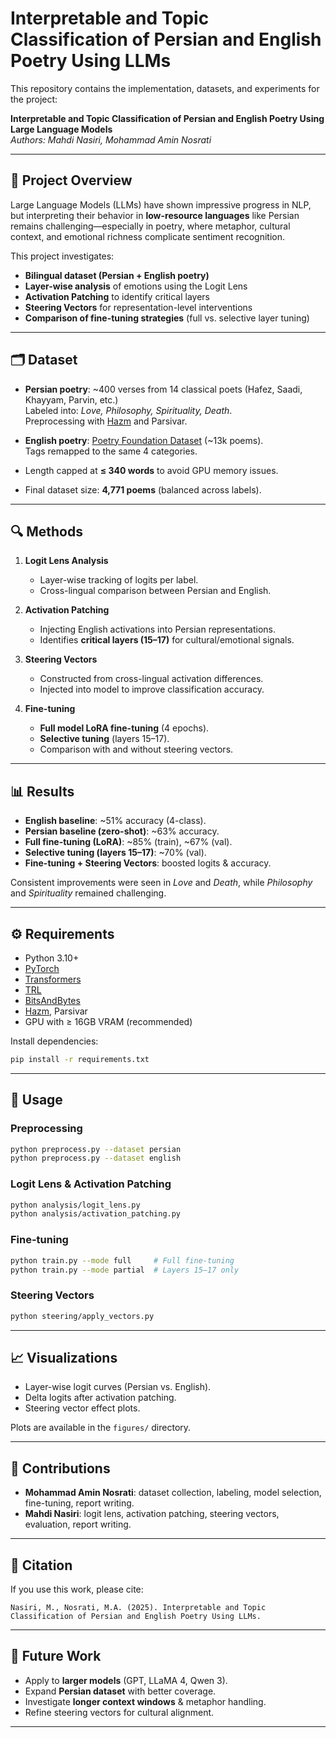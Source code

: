 # Interpretable and Topic Classification of Persian and English Poetry Using LLMs

This repository contains the implementation, datasets, and experiments for the project:

**Interpretable and Topic Classification of Persian and English Poetry Using Large Language Models**  
*Authors: Mahdi Nasiri, Mohammad Amin Nosrati*

---

## 📌 Project Overview
Large Language Models (LLMs) have shown impressive progress in NLP, but interpreting their behavior in **low-resource languages** like Persian remains challenging—especially in poetry, where metaphor, cultural context, and emotional richness complicate sentiment recognition.

This project investigates:
- **Bilingual dataset (Persian + English poetry)**
- **Layer-wise analysis** of emotions using the Logit Lens
- **Activation Patching** to identify critical layers
- **Steering Vectors** for representation-level interventions
- **Comparison of fine-tuning strategies** (full vs. selective layer tuning)

---

## 🗂️ Dataset
- **Persian poetry**: ~400 verses from 14 classical poets (Hafez, Saadi, Khayyam, Parvin, etc.)  
  Labeled into: *Love, Philosophy, Spirituality, Death*.  
  Preprocessing with [Hazm](https://github.com/sobhe/hazm) and Parsivar.

- **English poetry**: [Poetry Foundation Dataset](https://www.kaggle.com/datasets/tgdivy/poetry-foundation-poems) (~13k poems).  
  Tags remapped to the same 4 categories.

- Length capped at **≤ 340 words** to avoid GPU memory issues.  
- Final dataset size: **4,771 poems** (balanced across labels).

---

## 🔍 Methods
1. **Logit Lens Analysis**  
   - Layer-wise tracking of logits per label.  
   - Cross-lingual comparison between Persian and English.

2. **Activation Patching**  
   - Injecting English activations into Persian representations.  
   - Identifies **critical layers (15–17)** for cultural/emotional signals.

3. **Steering Vectors**  
   - Constructed from cross-lingual activation differences.  
   - Injected into model to improve classification accuracy.

4. **Fine-tuning**  
   - **Full model LoRA fine-tuning** (4 epochs).  
   - **Selective tuning** (layers 15–17).  
   - Comparison with and without steering vectors.

---

## 📊 Results
- **English baseline**: ~51% accuracy (4-class).  
- **Persian baseline (zero-shot)**: ~63% accuracy.  
- **Full fine-tuning (LoRA)**: ~85% (train), ~67% (val).  
- **Selective tuning (layers 15–17)**: ~70% (val).  
- **Fine-tuning + Steering Vectors**: boosted logits & accuracy.  

Consistent improvements were seen in *Love* and *Death*, while *Philosophy* and *Spirituality* remained challenging.

---

## ⚙️ Requirements
- Python 3.10+
- [PyTorch](https://pytorch.org/)
- [Transformers](https://github.com/huggingface/transformers)
- [TRL](https://github.com/huggingface/trl)
- [BitsAndBytes](https://github.com/TimDettmers/bitsandbytes)
- [Hazm](https://github.com/sobhe/hazm), Parsivar
- GPU with ≥ 16GB VRAM (recommended)

Install dependencies:
```bash
pip install -r requirements.txt
```

---

## 🚀 Usage
### Preprocessing
```bash
python preprocess.py --dataset persian
python preprocess.py --dataset english
```

### Logit Lens & Activation Patching
```bash
python analysis/logit_lens.py
python analysis/activation_patching.py
```

### Fine-tuning
```bash
python train.py --mode full     # Full fine-tuning
python train.py --mode partial  # Layers 15–17 only
```

### Steering Vectors
```bash
python steering/apply_vectors.py
```

---

## 📈 Visualizations
- Layer-wise logit curves (Persian vs. English).  
- Delta logits after activation patching.  
- Steering vector effect plots.  

Plots are available in the `figures/` directory.

---

## 👥 Contributions
- **Mohammad Amin Nosrati**: dataset collection, labeling, model selection, fine-tuning, report writing.  
- **Mahdi Nasiri**: logit lens, activation patching, steering vectors, evaluation, report writing.

---

## 📌 Citation
If you use this work, please cite:
```
Nasiri, M., Nosrati, M.A. (2025). Interpretable and Topic Classification of Persian and English Poetry Using LLMs.
```

---

## 🔮 Future Work
- Apply to **larger models** (GPT, LLaMA 4, Qwen 3).  
- Expand **Persian dataset** with better coverage.  
- Investigate **longer context windows** & metaphor handling.  
- Refine steering vectors for cultural alignment.

---
